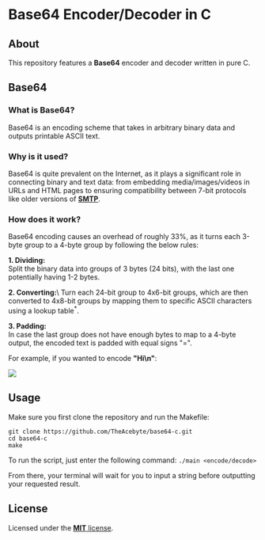 # Base64 Encoder/Decoder in C
## About
This repository features a **Base64** encoder and decoder written in pure C.

## Base64
### What is Base64?
Base64 is an encoding scheme that takes in arbitrary binary data and outputs printable ASCII text.

### Why is it used?
Base64 is quite prevalent on the Internet, as it plays a significant role in connecting binary and text data: from embedding media/images/videos in URLs and HTML pages to ensuring compatibility between 7-bit protocols like older versions of [**SMTP**](https://en.wikipedia.org/wiki/Simple_Mail_Transfer_Protocol).

### How does it work?
Base64 encoding causes an overhead of roughly 33%, as it turns each 3-byte group to a 4-byte group by following the below rules:

**1. Dividing:**\
Split the binary data into groups of 3 bytes (24 bits), with the last one potentially having 1-2 bytes.

**2. Converting:**\ 
Turn each 24-bit group to 4x6-bit groups, which are then converted to 4x8-bit groups by mapping them to specific ASCII characters using a lookup table<sup>*</sup>.

**3. Padding:**\
In case the last group does not have enough bytes to map to a 4-byte output, the encoded text is padded with equal signs "=".

For example, if you wanted to encode **"Hi\n"**:

<img src="https://www.redhat.com/rhdc/managed-files/sysadmin/2022-08/30_printable_base64.png">

## Usage
Make sure you first clone the repository and run the Makefile:
```
git clone https://github.com/TheAcebyte/base64-c.git
cd base64-c
make
```

To run the script, just enter the following command:
```./main <encode/decode>```

From there, your terminal will wait for you to input a string before outputting your requested result.

## License
Licensed under the [**MIT** license](LICENSE).